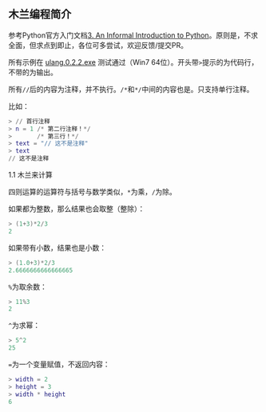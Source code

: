 ## 木兰编程简介

参考Python官方入门文档[3. An Informal Introduction to Python](https://docs.python.org/3.7/tutorial/introduction.html)。原则是，不求全面，但求点到即止，各位可多尝试，欢迎反馈/提交PR。

所有示例在 [ulang.0.2.2.exe](https://github.com/MulanRevive/bounty/blob/master/%E5%8E%9F%E5%A7%8B%E8%B5%84%E6%96%99/%E5%8F%AF%E6%89%A7%E8%A1%8C%E6%96%87%E4%BB%B6/ulang-0.2.2.exe) 测试通过（Win7 64位）。开头带`>`提示的为代码行，不带的为输出。

所有`//`后的内容为注释，并不执行。`/*`和`*/`中间的内容也是。只支持单行注释。

比如：
```lua
> // 首行注释
> n = 1 /* 第二行注释！*/
>       /* 第三行！*/
> text = "// 这不是注释"
> text
// 这不是注释
```

1.1 木兰来计算

四则运算的运算符与括号与数学类似，`*`为乘，`/`为除。

如果都为整数，那么结果也会取整（整除）：
```lua
> (1+3)*2/3
2
```
如果带有小数，结果也是小数：
```lua
> (1.0+3)*2/3
2.6666666666666665
```
`%`为取余数：
```lua
> 11%3
2
```
`^`为求幂：
```lua
> 5^2
25
```
`=`为一个变量赋值，不返回内容：
```lua
> width = 2
> height = 3
> width * height
6
```